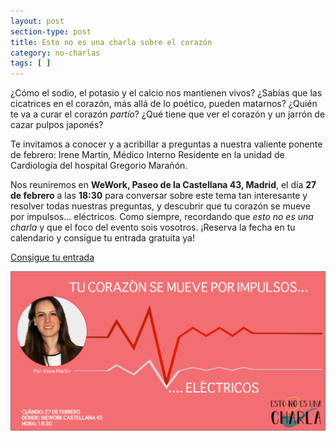 ```yaml
---
layout: post
section-type: post
title: Esto no es una charla sobre el corazón
category: no-charlas
tags: [ ]
---
```


¿Cómo el sodio, el potasio y el calcio nos mantienen vivos? ¿Sabías que las cicatrices en el corazón, más allá de lo poético, pueden matarnos?
¿Quién te va a curar el corazón *partío*? ¿Qué tiene que ver el corazón y un jarrón de cazar pulpos japonés?

Te invitamos a conocer y a acribillar a preguntas a nuestra valiente ponente de febrero: Irene Martín, Médico Interno Residente en la unidad de Cardiología del hospital Gregorio Marañón.

Nos reuniremos en **WeWork, Paseo de la Castellana 43, Madrid**, el día **27 de febrero** a las **18:30** para conversar sobre este tema tan interesante y resolver todas nuestras preguntas, y descubrir que tu corazón se mueve por impulsos... eléctricos. Como siempre, recordando que *esto no es una charla* y que el foco del evento sois vosotros. ¡Reserva la fecha en tu calendario y consigue tu entrada gratuita ya! 

<a class="superboton" href="https://www.eventbrite.es/e/entradas-esto-no-es-una-charla-tu-corazon-se-mueve-por-impulsoselectricos-55912925064">Consigue tu entrada</a>

<img src="/img/carteles/irene.png" alt="EstoNoEsUnaCharla" style="width: 600px;"/>
